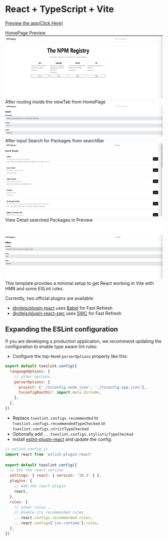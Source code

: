 # React + TypeScript + Vite
<a href="https://npmpackage.netlify.app/"> Preview the app(Click Here)</a>
<div>
 <span>HomePage Preview</span>
 <img src="https://github.com/bin19095/npmRegistry/blob/main/src/assets/HomePage.jpg" height="200" />
 <span>After routing inside the viewTab from HomePage</span>
  <img src="https://github.com/bin19095/npmRegistry/blob/main/src/assets/ViewPage.jpg" height="" width=""/>
 <span>After input Search for Packages from searchBar</span>
  <img src="https://github.com/bin19095/npmRegistry/blob/main/src/assets/SearchedPage.jpg" height="" width=""/>
 <span>View Detail searched Packages in Preview</span>
    <img src="https://github.com/bin19095/npmRegistry/blob/main/src/assets/searchViewTab.jpg" height="" width=""/>

</div>
This template provides a minimal setup to get React working in Vite with HMR and some ESLint rules.

Currently, two official plugins are available:

- [@vitejs/plugin-react](https://github.com/vitejs/vite-plugin-react/blob/main/packages/plugin-react/README.md) uses [Babel](https://babeljs.io/) for Fast Refresh
- [@vitejs/plugin-react-swc](https://github.com/vitejs/vite-plugin-react-swc) uses [SWC](https://swc.rs/) for Fast Refresh

## Expanding the ESLint configuration

If you are developing a production application, we recommend updating the configuration to enable type aware lint rules:

- Configure the top-level `parserOptions` property like this:

```js
export default tseslint.config({
  languageOptions: {
    // other options...
    parserOptions: {
      project: ['./tsconfig.node.json', './tsconfig.app.json'],
      tsconfigRootDir: import.meta.dirname,
    },
  },
})
```

- Replace `tseslint.configs.recommended` to `tseslint.configs.recommendedTypeChecked` or `tseslint.configs.strictTypeChecked`
- Optionally add `...tseslint.configs.stylisticTypeChecked`
- Install [eslint-plugin-react](https://github.com/jsx-eslint/eslint-plugin-react) and update the config:

```js
// eslint.config.js
import react from 'eslint-plugin-react'

export default tseslint.config({
  // Set the react version
  settings: { react: { version: '18.3' } },
  plugins: {
    // Add the react plugin
    react,
  },
  rules: {
    // other rules...
    // Enable its recommended rules
    ...react.configs.recommended.rules,
    ...react.configs['jsx-runtime'].rules,
  },
})
```
